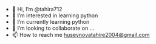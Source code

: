 - 👋 Hi, I’m @tahira712
- 👀 I’m interested in learning python
- 🌱 I’m currently learning python
- 💞️ I’m looking to collaborate on ...
- 📫 How to reach me huseynovatahire2004@gmail.com

<!---
tahira712/tahira712 is a ✨ special ✨ repository because its `README.md` (this file) appears on your GitHub profile.
You can click the Preview link to take a look at your changes.
--->
